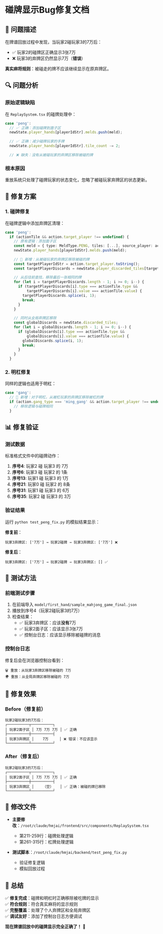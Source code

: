 # 碰牌显示Bug修复文档

## 🐛 问题描述

在牌谱回放过程中发现，当玩家2碰玩家3的7万后：
- ✅ 玩家2的碰牌区正确显示3张7万
- ❌ 玩家3的弃牌区仍然显示7万（**错误**）

**真实麻将规则**：被碰走的牌不应该继续显示在原弃牌区。

## 🔍 问题分析

### 原始逻辑缺陷
在 `ReplaySystem.tsx` 的碰牌处理中：
```typescript
case 'peng':
  // ✅ 正确：添加碰牌到面子区
  newState.player_hands[playerIdStr].melds.push(meld);
  
  // ✅ 正确：减少碰牌玩家的手牌
  newState.player_hands[playerIdStr].tile_count -= 2;
  
  // ❌ 缺失：没有从被碰玩家的弃牌区移除被碰的牌
```

### 根本原因
重放系统只处理了碰牌玩家的状态变化，忽略了被碰玩家弃牌区的状态更新。

## 🔧 修复方案

### 1. 碰牌修复
在碰牌逻辑中添加弃牌区清理：

```typescript
case 'peng':
  if (actionTile && action.target_player !== undefined) {
    // 原有逻辑：添加面子区
    const meld = { type: MeldType.PENG, tiles: [...], source_player: action.target_player };
    newState.player_hands[playerIdStr].melds.push(meld);
    
    // 🔧 新增：从被碰玩家的弃牌区移除被碰的牌
    const targetPlayerIdStr = action.target_player.toString();
    const targetPlayerDiscards = newState.player_discarded_tiles[targetPlayerIdStr];
    
    // 从后往前查找，移除最后一张相同的牌
    for (let i = targetPlayerDiscards.length - 1; i >= 0; i--) {
      if (targetPlayerDiscards[i].type === actionTile.type && 
          targetPlayerDiscards[i].value === actionTile.value) {
        targetPlayerDiscards.splice(i, 1);
        break;
      }
    }
    
    // 同时从全局弃牌区移除
    const globalDiscards = newState.discarded_tiles;
    for (let i = globalDiscards.length - 1; i >= 0; i--) {
      if (globalDiscards[i].type === actionTile.type && 
          globalDiscards[i].value === actionTile.value) {
        globalDiscards.splice(i, 1);
        break;
      }
    }
  }
```

### 2. 明杠修复
同样的逻辑也适用于明杠：

```typescript
case 'gang':
  // 🔧 新增：对于明杠，从被杠玩家的弃牌区移除被杠的牌
  if (action.gang_type === 'ming_gang' && action.target_player !== undefined) {
    // 移除逻辑与碰牌相同
  }
```

## 📊 修复验证

### 测试数据
标准格式文件中的碰牌动作：
1. **序号4**: 玩家2 碰 玩家3 的 7万
2. **序号6**: 玩家3 碰 玩家2 的 1条
3. **序号13**: 玩家1 碰 玩家3 的 1万
4. **序号21**: 玩家0 碰 玩家2 的 8条
5. **序号31**: 玩家1 碰 玩家3 的 6万
6. **序号35**: 玩家2 碰 玩家3 的 3万

### 验证结果
运行 `python test_peng_fix.py` 的模拟结果显示：

**修复前**：
```
玩家3弃牌区: ['7万'] → 玩家2碰牌 → 玩家3弃牌区: ['7万'] ❌
```

**修复后**：
```
玩家3弃牌区: ['7万'] → 玩家2碰牌 → 玩家3弃牌区: [] ✅
```

## 🎯 测试方法

### 前端测试步骤
1. 在前端导入 `model/first_hand/sample_mahjong_game_final.json`
2. 播放到序号4（玩家2碰玩家3的7万）
3. 检查结果：
   - ✅ 玩家3弃牌区：应该**没有**7万
   - ✅ 玩家2面子区：应该显示3张7万
   - ✅ 控制台日志：应该显示移除被碰牌的消息

### 控制台日志
修复后会在浏览器控制台看到：
```
🗑️ 重放：从玩家3弃牌区移除被碰的 7万
🌍 重放：从全局弃牌区移除被碰的 7万
```

## 🎉 修复效果

### Before（修复前）
```
玩家2碰玩家3的7万后：
┌──────────┬──────────┐
│ 玩家2面子区 │ 7万 7万 7万 │ ✅ 正确
├──────────┼──────────┤  
│ 玩家3弃牌区 │    7万     │ ❌ 错误：不应该显示
└──────────┴──────────┘
```

### After（修复后）
```
玩家2碰玩家3的7万后：
┌──────────┬──────────┐
│ 玩家2面子区 │ 7万 7万 7万 │ ✅ 正确
├──────────┼──────────┤  
│ 玩家3弃牌区 │    （空）   │ ✅ 正确：被碰的牌已移除
└──────────┴──────────┘
```

## 📁 修改文件

- **主要修改**：`/root/claude/hmjai/frontend/src/components/ReplaySystem.tsx`
  - 第211-259行：碰牌处理逻辑
  - 第261-315行：杠牌处理逻辑

- **测试脚本**：`/root/claude/hmjai/backend/test_peng_fix.py`
  - 验证修复逻辑
  - 模拟回放过程

## 🎊 总结

✅ **修复完成**：碰牌和明杠时正确移除被吃牌的显示  
✅ **符合规则**：符合真实麻将的显示规则  
✅ **完整覆盖**：处理了个人弃牌区和全局弃牌区  
✅ **调试友好**：添加了控制台日志方便调试  

**现在牌谱回放中的碰牌显示完全正确了！** 🚀